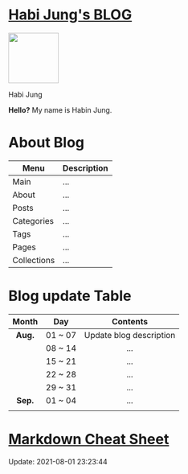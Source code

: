 # [Habi Jung's BLOG](https://habijung/github.io/)

<img src="_site/assets/images/profile.jpg" width="100" height="100">

Habi Jung

**Hello?** My name is Habin Jung.

# About Blog

| Menu | Description |
| ---------- | ---------- |
| Main | ... |
| About | ... |
| Posts | ... |
| Categories | ... |
| Tags | ... |
| Pages | ... |
| Collections | ... |

# Blog update Table
| Month | Day | Contents |
| :-: | :-: | :-: |
| **Aug.** | 01 ~ 07 | Update blog description |
|| 08 ~ 14 | ... |
|| 15 ~ 21 | ... |
|| 22 ~ 28 | ... |
|| 29 ~ 31 | ... |
| **Sep.** | 01 ~ 04 | ... |
||||

# [Markdown Cheat Sheet](https://www.markdownguide.org/cheat-sheet/)

Update: 2021-08-01 23:23:44
